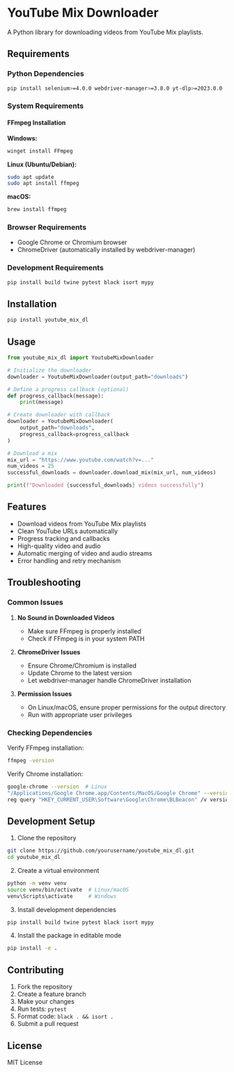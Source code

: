 # YouTube Mix Downloader

A Python library for downloading videos from YouTube Mix playlists.

## Requirements

### Python Dependencies
```bash
pip install selenium>=4.0.0 webdriver-manager>=3.8.0 yt-dlp>=2023.0.0
```

### System Requirements

#### FFmpeg Installation

**Windows:**
```bash
winget install FFmpeg
```

**Linux (Ubuntu/Debian):**
```bash
sudo apt update
sudo apt install ffmpeg
```

**macOS:**
```bash
brew install ffmpeg
```

### Browser Requirements
- Google Chrome or Chromium browser
- ChromeDriver (automatically installed by webdriver-manager)

### Development Requirements
```bash
pip install build twine pytest black isort mypy
```

## Installation

```bash
pip install youtube_mix_dl
```

## Usage

```python
from youtube_mix_dl import YoutubeMixDownloader

# Initialize the downloader
downloader = YoutubeMixDownloader(output_path="downloads")

# Define a progress callback (optional)
def progress_callback(message):
    print(message)

# Create downloader with callback
downloader = YoutubeMixDownloader(
    output_path="downloads",
    progress_callback=progress_callback
)

# Download a mix
mix_url = "https://www.youtube.com/watch?v=..."
num_videos = 25
successful_downloads = downloader.download_mix(mix_url, num_videos)

print(f"Downloaded {successful_downloads} videos successfully")
```

## Features

- Download videos from YouTube Mix playlists
- Clean YouTube URLs automatically
- Progress tracking and callbacks
- High-quality video and audio
- Automatic merging of video and audio streams
- Error handling and retry mechanism

## Troubleshooting

### Common Issues

1. **No Sound in Downloaded Videos**
   - Make sure FFmpeg is properly installed
   - Check if FFmpeg is in your system PATH

2. **ChromeDriver Issues**
   - Ensure Chrome/Chromium is installed
   - Update Chrome to the latest version
   - Let webdriver-manager handle ChromeDriver installation

3. **Permission Issues**
   - On Linux/macOS, ensure proper permissions for the output directory
   - Run with appropriate user privileges

### Checking Dependencies

Verify FFmpeg installation:
```bash
ffmpeg -version
```

Verify Chrome installation:
```bash
google-chrome --version  # Linux
"/Applications/Google Chrome.app/Contents/MacOS/Google Chrome" --version  # macOS
reg query "HKEY_CURRENT_USER\Software\Google\Chrome\BLBeacon" /v version  # Windows
```

## Development Setup

1. Clone the repository
```bash
git clone https://github.com/yourusername/youtube_mix_dl.git
cd youtube_mix_dl
```

2. Create a virtual environment
```bash
python -m venv venv
source venv/bin/activate  # Linux/macOS
venv\Scripts\activate     # Windows
```

3. Install development dependencies
```bash
pip install build twine pytest black isort mypy
```

4. Install the package in editable mode
```bash
pip install -e .
```

## Contributing

1. Fork the repository
2. Create a feature branch
3. Make your changes
4. Run tests: `pytest`
5. Format code: `black . && isort .`
6. Submit a pull request

## License

MIT License